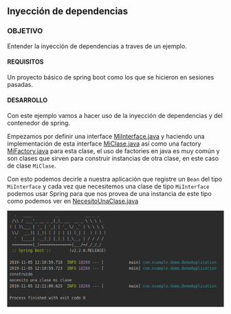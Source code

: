 ## Inyección de dependencias

### OBJETIVO

Entender la inyección de dependencias a traves de un ejemplo.

#### REQUISITOS

Un proyecto básico de spring boot como los que se hicieron en sesiones pasadas.

#### DESARROLLO

Con este ejemplo vamos a hacer uso de la inyección de dependencias y del contenedor de spring.

Empezamos por definir una interface [MiInterface.java](demo/src/main/java/com/example/demo/MiInterface.java) y haciendo una implementación de esta interface [MiClase.java](demo/src/main/java/com/example/demo/MiClase.java) así como una factory [MiFactory.java](demo/src/main/java/com/example/demo/MiFactory.java) para esta clase, el uso de factories en java es muy común y son clases que sirven para construir instancias de otra clase, en este caso de clase `MiClase`.

Con esto podemos decirle a nuestra aplicación que registre un `Bean` del tipo `MiInterface` y cada vez que necesitemos una clase de tipo `MiInterface` podemos usar Spring para que nos provea de una instancia de este tipo como podemos ver en [NecesitoUnaClase.java](demo/src/main/java/com/example/demo/NecesitoUnaClase.java)

![miclase](miclase.png)
